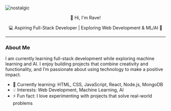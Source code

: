![nostalgic](https://github.com/user-attachments/assets/fa6d24e8-8b19-4d5d-945b-f50401e56cc5)

<p align="center">
  👋 Hi, I'm Rave!
</p>

<p align="center">
  💻 Aspiring Full-Stack Developer | Exploring Web Development & ML/AI 🚀
</p>

---

### About Me

I am currently learning full-stack development while exploring machine learning and AI. I enjoy building projects that combine creativity and functionality, and I’m passionate about using technology to make a positive impact.

- 🌱 Currently learning: HTML, CSS, JavaScript, React, Node.js, MongoDB
- 💡 Interests: Web Development, Machine Learning, AI
- ⚡ Fun fact: I love experimenting with projects that solve real-world problems












  



